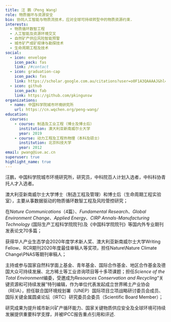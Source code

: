 ```yaml
---
title: 汪 鹏（Peng Wang）
role: 物质循环与资源安全
bio: 协同人工智能与物质流技术，应对全球可持续转型中的物质资源约束.
interests:
  - 物质循环数智工程
  - 人工智能及资源环境交叉
  - 自然矿产供应风险智能预警
  - 城市矿产成矿规律与勘探技术
  - 生命周期工程及技术
social:
  - icon: envelope
    icon_pack: fas
    link: /#contact
  - icon: graduation-cap
    icon_pack: fas
    link: https://scholar.google.com.au/citations?user=o0F1A3QAAAAJ&hl=zh-CN&authuser=1
  - icon: github
    icon_pack: fab
    link: https://github.com/pkingunsw
organizations:
  - name: 中国科学院城市环境研究所
    url: https://cn.wqchen.org/peng-wang/
education:
  courses:
    - course: 制造及工业工程（博士及博士后）
      institution: 澳大利亚新南威尔士大学
      year: 2019
    - course: 动力工程及工程热物理（本科及硕士）
      institution: 北京科技大学
      year: 2012
email: pwang@iue.ac.cn
superuser: true
highlight_name: true
---
```

汪鹏，中国科学院城市环境研究所，研究员，中科院百人计划入选者，中科科协青托人才入选者。

澳大利亚新南威尔士大学博士（制造工程及管理）和博士后（生命周期工程实验室），主要从事数据驱动的物质循环数智工程及风险管控研究；

在*Nature Communications*（4篇）、*Fundamental Research*、*Global Environment Change*、*Applied Energy*、*CIRP Annals-Manufacturing Technology* (国际生产工程科学院院刊)及《中国科学院院刊》等国内外专业期刊发表论文70多篇；

获得华人产业生态学会2020年度学术新人奖、澳大利亚新南威尔士大学Writing Fellow、RCR期刊2020年度最佳审稿人等奖项，担任Nature\Nature Climate Change\PNAS等期刊审稿人；

主持或参与国家自然科学面上基金、青年基金、国际合作基金、地区合作基金及德国大众可持续发展、北方稀土等工业咨询项目等十多项课题；担任*Science of the Total Environment*编委，受邀成为*Resources Conservation and Recycling*“关键资源和可持续发展”特刊编辑，作为单位代表发起成立世界稀土产业协会（REIA），担任联合国环境规划署（UNEP）国际项目立项战略研讨委员会成员、国际关键金属圆桌论坛（IRTC）研究委员会委员（Scientific Board Member）；

研究成果为提升城市新兴矿产循环能力、国家关键物质供应安全及全球环境可持续发展提供重要科学支撑，并被IPCC报告重点引用和评述.